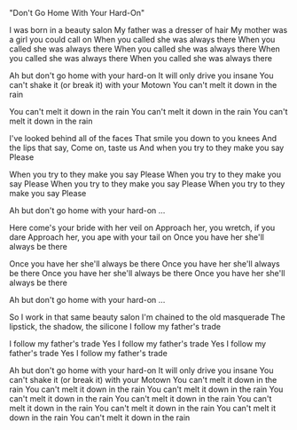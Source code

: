"Don't Go Home With Your Hard-On"

I was born in a beauty salon
My father was a dresser of hair
My mother was a girl you could call on
When you called she was always there
When you called she was always there
When you called she was always there
When you called she was always there
When you called she was always there

Ah but don't go home with your hard-on
It will only drive you insane
You can't shake it (or break it) with your Motown
You can't melt it down in the rain

You can't melt it down in the rain
You can't melt it down in the rain
You can't melt it down in the rain

I've looked behind all of the faces
That smile you down to you knees
And the lips that say, Come on, taste us
And when you try to they make you say Please

When you try to they make you say Please
When you try to they make you say Please
When you try to they make you say Please
When you try to they make you say Please

Ah but don't go home with your hard-on ...

Here come's your bride with her veil on
Approach her, you wretch, if you dare
Approach her, you ape with your tail on
Once you have her she'll always be there

Once you have her she'll always be there
Once you have her she'll always be there
Once you have her she'll always be there
Once you have her she'll always be there

Ah but don't go home with your hard-on ...

So I work in that same beauty salon
I'm chained to the old masquerade
The lipstick, the shadow, the silicone
I follow my father's trade

I follow my father's trade
Yes I follow my father's trade
Yes I follow my father's trade
Yes I follow my father's trade

Ah but don't go home with your hard-on
It will only drive you insane
You can't shake it (or break it) with your Motown
You can't melt it down in the rain
You can't melt it down in the rain
You can't melt it down in the rain
You can't melt it down in the rain
You can't melt it down in the rain
You can't melt it down in the rain
You can't melt it down in the rain
You can't melt it down in the rain
You can't melt it down in the rain
